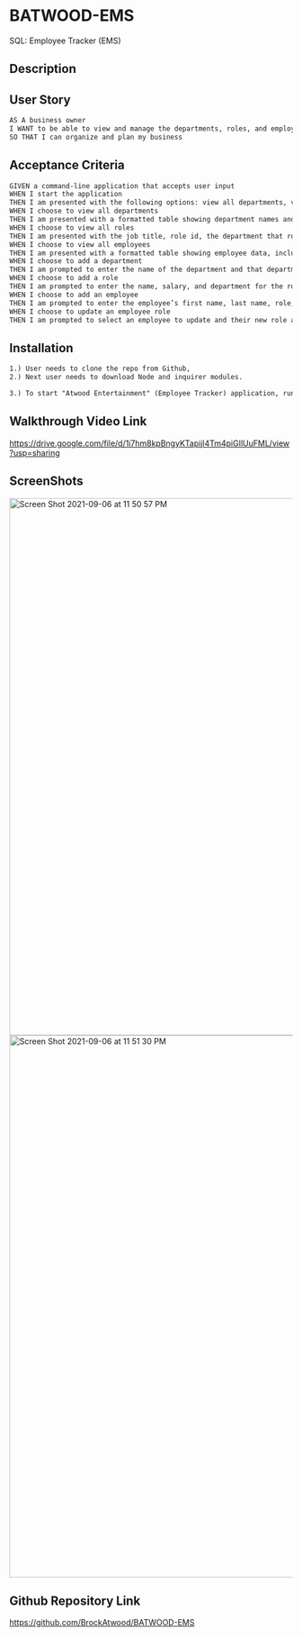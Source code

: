 # BATWOOD-EMS

SQL: Employee Tracker (EMS)

## Description

## User Story

```md
AS A business owner
I WANT to be able to view and manage the departments, roles, and employees in my company
SO THAT I can organize and plan my business
```

## Acceptance Criteria

```md
GIVEN a command-line application that accepts user input
WHEN I start the application
THEN I am presented with the following options: view all departments, view all roles, view all employees, add a department, add a role, add an employee, and update an employee role
WHEN I choose to view all departments
THEN I am presented with a formatted table showing department names and department ids
WHEN I choose to view all roles
THEN I am presented with the job title, role id, the department that role belongs to, and the salary for that role
WHEN I choose to view all employees
THEN I am presented with a formatted table showing employee data, including employee ids, first names, last names, job titles, departments, salaries, and managers that the employees report to
WHEN I choose to add a department
THEN I am prompted to enter the name of the department and that department is added to the database
WHEN I choose to add a role
THEN I am prompted to enter the name, salary, and department for the role and that role is added to the database
WHEN I choose to add an employee
THEN I am prompted to enter the employee’s first name, last name, role, and manager, and that employee is added to the database
WHEN I choose to update an employee role
THEN I am prompted to select an employee to update and their new role and this information is updated in the database
```

## Installation

```md
1.) User needs to clone the repo from Github,
2.) Next user needs to download Node and inquirer modules.

3.) To start "Atwood Entertainment" (Employee Tracker) application, run the command "node server.js".
```

## Walkthrough Video Link

https://drive.google.com/file/d/1i7hm8kpBngyKTapijl4Tm4piGIlUuFML/view?usp=sharing

## ScreenShots
<img width="954" alt="Screen Shot 2021-09-06 at 11 50 57 PM" src="https://user-images.githubusercontent.com/87385012/132292030-1eb607d9-b126-4c8d-91e7-044c73089198.png">
<img width="963" alt="Screen Shot 2021-09-06 at 11 51 30 PM" src="https://user-images.githubusercontent.com/87385012/132292051-99d10109-c4e7-47cc-82d1-1e7c64fe0d27.png">



## Github Repository Link

https://github.com/BrockAtwood/BATWOOD-EMS

```

```
